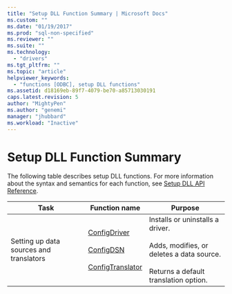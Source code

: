 ```yaml
---
title: "Setup DLL Function Summary | Microsoft Docs"
ms.custom: ""
ms.date: "01/19/2017"
ms.prod: "sql-non-specified"
ms.reviewer: ""
ms.suite: ""
ms.technology: 
  - "drivers"
ms.tgt_pltfrm: ""
ms.topic: "article"
helpviewer_keywords: 
  - "functions [ODBC], setup DLL functions"
ms.assetid: d18169eb-89f7-4079-be70-a85713030191
caps.latest.revision: 5
author: "MightyPen"
ms.author: "genemi"
manager: "jhubbard"
ms.workload: "Inactive"
---
```

# Setup DLL Function Summary
The following table describes setup DLL functions. For more information about the syntax and semantics for each function, see [Setup DLL API Reference](../../../odbc/reference/syntax/setup-dll-api-reference.md).  
  
|Task|Function name|Purpose|  
|----------|-------------------|-------------|  
|Setting up data sources and translators|[ConfigDriver](../../../odbc/reference/syntax/configdriver-function.md)<br /><br /> [ConfigDSN](../../../odbc/reference/syntax/configdsn-function.md)<br /><br /> [ConfigTranslator](../../../odbc/reference/syntax/configtranslator-function.md)|Installs or uninstalls a driver.<br /><br /> Adds, modifies, or deletes a data source.<br /><br /> Returns a default translation option.|
